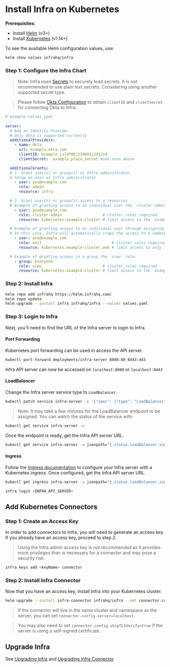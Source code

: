 # Install Infra on Kubernetes

**Prerequisites:**
* Install [Helm](https://helm.sh/) (v3+)
* Install [Kubernetes](https://kubernetes.io/) (v1.14+)

To see the available Helm configuration values, use:

```bash
helm show values infrahq/infra
```

### Step 1: Configure the Infra Chart

> Note: Infra uses [Secrets](../configure/secrets.md) to securely load secrets.
> It is _not_ recommended to use plain text secrets. Considering using another supported secret type.

> Please follow [Okta Configuration](../../connectors/providers/okta.md) to obtain `clientID` and `clientSecret` for connecting Okta to Infra.

```yaml
# example values.yaml
---
server:
  # Add an Identity Provider
  # Only Okta is supported currently
  additionalProviders:
    - name: Okta
      url: example.okta.com
      clientID: example_jsldf08j23d081j2d12sd
      clientSecret:  example_plain_secret #see note above

  additionalGrants:
  # 1. Grant user(s) or group(s) as Infra administrator
  # Setup an user as Infra administrator
    - user: you@example.com
      role: admin
      resource: infra

  # 2. Grant user(s) or group(s) access to a resources
  # Example of granting access to an individual user the `cluster-admin` role. The name of a resource is specified when installing the Infra Engine at that location.
    - user: you@example.com
      role: cluster-admin                  # cluster_roles required
      resource: kubernetes.example-cluster # limit access to the `example-cluster` Kubernetes cluster

  # Example of granting access to an individual user through assigning them to the 'edit' role in the `web` namespace.
  # In this case, Infra will automatically scope the access to a namespace.
    - user: you@example.com
      role: edit                               # cluster_roles required
      resource: kubernetes.example-cluster.web # limit access to only the `web` namespace in the `example-cluster` Kubernetes cluster

  # Example of granting access to a group the `view` role.
    - group: Everyone
      role: view                           # cluster_roles required
      resource: kubernetes.example-cluster # limit access to the `example-cluster` Kubernetes cluster
```

### Step 2: Install Infra

```bash
helm repo add infrahq https://helm.infrahq.com/
helm repo update
helm upgrade --install infra infrahq/infra --values values.yaml
```

### Step 3: Login to Infra

Next, you'll need to find the URL of the Infra server to login to Infra.

#### Port Forwarding

Kubernetes port forwarding can be used in access the API server.

```bash
kubectl port-forward deployments/infra-server 8080:80 8443:443
```

Infra API server can now be accessed on `localhost:8080` or `localhost:8443`

#### LoadBalancer

Change the Infra server service type to `LoadBalancer`.

```bash
kubectl patch service infra-server -p '{"spec": {"type": "LoadBalancer"}}'
```

> Note: It may take a few minutes for the LoadBalancer endpoint to be assigned. You can watch the status of the service with:

```bash
kubectl get service infra-server -w
```

Once the endpoint is ready, get the Infra API server URL.

```bash
kubectl get service infra-server -o jsonpath="{.status.loadBalancer.ingress[*]['ip', 'hostname']}"
```

#### Ingress

Follow the [Ingress documentation](../helm.md#advanced-ingress-configuration) to configure your Infra server with a Kubernetes ingress.
Once configured, get the Infra API server URL.

```bash
kubectl get ingress infra-server -o jsonpath="{.status.loadBalancer.ingress[*]['ip', 'hostname']}"
```

```bash
infra login <INFRA_API_SERVER>
```

## Add Kubernetes Connectors

### Step 1: Create an Access Key

In order to add connectors to Infra, you will need to generate an access key. If you already have an access key, proceed to step 2.

> Using the Infra admin access key is _not_ recommended as it provides more privileges than is necessary for a connector and may pose a security risk.

```bash
infra keys add <keyName> connector
```

### Step 2: Install Infra Connector

Now that you have an access key, install Infra into your Kubernetes cluster.

```bash
helm upgrade --install infra-connector infrahq/infra --set connector.config.name=<clusterName> --set connector.config.server=<serverAddress> --set connector.config.accessKey=<accessKey>
```

> If the connector will live in the same cluster and namespace as the server, you can set `connector.config.server=localhost`.

> You may also need to set `connector.config.skipTLSVerify=true` if the server is using a self-signed certificate.

## Upgrade Infra

See [Upgrading Infra](../operator-guides/upgrading-infra.md) and [Upgrading Infra Connector](../operator-guides/upgrading-infra.md#upgrading-infra-kubernetes-connector).
